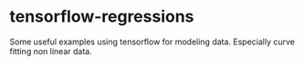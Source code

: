 # tensorflow-regressions

Some useful examples using tensorflow for modeling data. Especially curve fitting non linear data.
